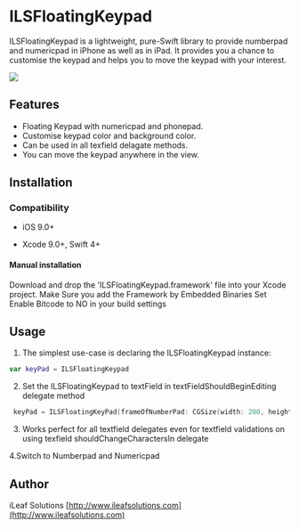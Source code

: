 # ILSFloatingKeypad
ILSFloatingKeypad is a lightweight, pure-Swift library to provide numberpad and numericpad in iPhone as well as in iPad. It provides you a chance to customise the keypad and helps you to move the keypad with your interest.

<img src="./Asset/floatingart.png?raw=true">

## Features

* Floating Keypad with numericpad and phonepad.
* Customise keypad color and background color.
* Can be used in all texfield delagate methods.
* You can move the keypad anywhere in the view.


## Installation

### Compatibility

-  iOS 9.0+

- Xcode 9.0+, Swift 4+

#### Manual installation
Download and drop the 'ILSFloatingKeypad.framework' file into your Xcode project.
Make Sure you add the Framework by Embedded Binaries
Set Enable Bitcode to NO in your build settings


## Usage

1. The simplest use-case is declaring the ILSFloatingKeypad instance:

```swift
var keyPad = ILSFloatingKeypad
```

2. Set the ILSFloatingKeypad to textField in textFieldShouldBeginEditing delegate method

```swift
 keyPad = ILSFloatingKeyPad(frameOfNumberPad: CGSize(width: 200, height: 200), texField: textField, numberPadType: NumberPadType.NumericPad,ButtonbackgroundColor:nil,KeyPadborderColor:nil,ButtonTitleColor:nil)
```

3. Works perfect for all textfield delegates even for textfield validations on using texfield shouldChangeCharactersIn delegate 

4.Switch to Numberpad and Numericpad


## Author

iLeaf Solutions
[http://www.ileafsolutions.com](http://www.ileafsolutions.com)





